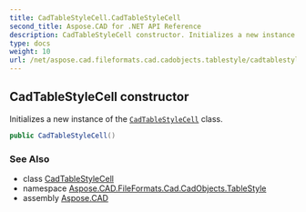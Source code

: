 ```yaml
---
title: CadTableStyleCell.CadTableStyleCell
second_title: Aspose.CAD for .NET API Reference
description: CadTableStyleCell constructor. Initializes a new instance of the CadTableStyleCell class
type: docs
weight: 10
url: /net/aspose.cad.fileformats.cad.cadobjects.tablestyle/cadtablestylecell/cadtablestylecell/
---
```

## CadTableStyleCell constructor

Initializes a new instance of the [`CadTableStyleCell`](../) class.

```csharp
public CadTableStyleCell()
```

### See Also

* class [CadTableStyleCell](../)
* namespace [Aspose.CAD.FileFormats.Cad.CadObjects.TableStyle](../../../aspose.cad.fileformats.cad.cadobjects.tablestyle/)
* assembly [Aspose.CAD](../../../)


